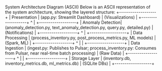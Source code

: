 System Architecture Diagram (ASCII)
Below is an ASCII representation of the system architecture, showing the layered structure:
+-------------------+
|  Presentation     |  (app.py: Streamlit Dashboard)
|  (Visualizations) |
+-------------------+
          ^
          |
+-------------------+
|  Anomaly Detection|  (anomaly_detection.py, text_anomaly_detection.py, query.py, detailed.py)
|  (Notifications)  |
+-------------------+
          ^
          |
+-------------------+
|  Data Processing  |  (process_inventory.py, post_process_metrics.py, ML models)
|  (Spark, ML)      |
+-------------------+
          ^
          |
          |
+-------------------+
|  Data Ingestion   |  (ingest.py: Publishes to Pulsar; process_inventory.py: Consumes from Pulsar, near real-time batch processing)
|  (Raw Data)       |
+-------------------+
          ^
          |
          |
+-------------------+
|  Storage Layer    |  (inventory.db, inventory_metrics.db, ml_metrics.db)
|  (SQLite DBs)     |
+-------------------+

